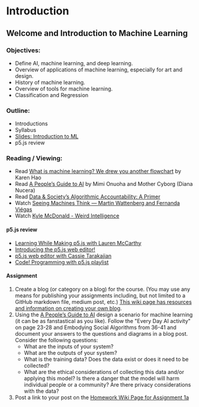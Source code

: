 # Introduction

## Welcome and Introduction to Machine Learning

### Objectives:
* Define AI, machine learning, and deep learning.
* Overview of applications of machine learning, especially for art and design.
* History of machine learning.
* Overview of tools for machine learning.
* Classification and Regression

### Outline:
* Introductions
* Syllabus
* [Slides: Introduction to ML](https://docs.google.com/presentation/d/1tehmNfZdN68_PouhwVmZ2MNrVRLs0dYixkCyhTbi_EY/edit?usp=sharing)
* p5.js review

### Reading / Viewing:
* Read [What is machine learning? We drew you another flowchart](https://www.technologyreview.com/s/612437/what-is-machine-learning-we-drew-you-another-flowchart/) by Karen Hao
* Read [A People’s Guide to AI](https://www.alliedmedia.org/files/peoples-guide-ai.pdf) by Mimi Onuoha and Mother Cyborg (Diana Nucera)
* Read [Data & Society’s Algorithmic Accountability: A Primer](https://datasociety.net/wp-content/uploads/2018/04/Data_Society_Algorithmic_Accountability_Primer_FINAL-4.pdf)
* Watch [Seeing Machines Think — Martin Wattenberg and Fernanda Viégas](https://youtu.be/ugkfmHBW74Q)
* Watch [Kyle McDonald - Weird Intelligence](https://vimeo.com/304110435)

#### p5.js review
* [Learning While Making p5.js with Lauren McCarthy](https://youtu.be/1k3X4DLDHdc)
* [Introducing the p5.js web editor!](https://youtu.be/dtHxDggkBYc)
* [p5.js web editor with Cassie Tarakajian](https://youtu.be/x1rJJRVTpAI)
* [Code! Programming with p5.js playlist](https://www.youtube.com/playlist?list=PLRqwX-V7Uu6Zy51Q-x9tMWIv9cueOFTFA)

#### Assignment
1. Create a blog (or category on a blog) for the course. (You may use any means for publishing your assignments including, but not limited to a GitHub markdown file, medium post, etc.) [This wiki page has resources and information on creating your own blog](https://github.com/ml5js/Intro-ML-Arts-IMA/wiki/Blog-Resources).
2. Using the [A People’s Guide to AI](https://www.alliedmedia.org/files/peoples-guide-ai.pdf) design a scenario for machine learning (it can be as fanstastical as you like). Follow the "Every Day AI activity" on page 23-28 and Embodying Social Algorithms from 36-41 and document your answers to the questions and diagrams in a blog post. Consider the following questions:
    * What are the inputs of your system?
    * What are the outputs of your system?
    * What is the training data? Does the data exist or does it need to be collected?
    * What are the ethical considerations of collecting this data and/or applying this model? Is there a danger that the model will harm individual people or a community? Are there privacy considerations with the data?
3. Post a link to your post on the [Homework Wiki Page for Assignment 1a](https://github.com/ml5js/Intro-ML-Arts-IMA-F20/wiki/Assignment-1a)


